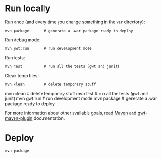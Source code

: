 # Run locally

Run once (and every time you change something in the `war` directory):

```
mvn package       # generate a .war package ready to deploy
```

Run debug mode:

```
mvn gwt:run       # run development mode
```

Run tests:

```
mvn test          # run all the tests (gwt and junit)
```

Clean temp files:

```
mvn clean         # delete temporary stuff
```



mvn clean         # delete temporary stuff
mvn test          # run all the tests (gwt and junit)
mvn gwt:run       # run development mode
mvn package       # generate a .war package ready to deploy

For more information about other available goals, read [Maven](http://maven.apache.org) and [gwt-maven-plugin](http://mojo.codehaus.org/gwt-maven-plugin) documentation.

# Deploy

```
mvn package
```
